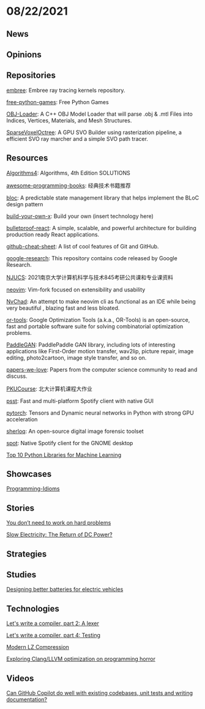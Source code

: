 # 08/22/2021

## News


## Opinions


## Repositories
[embree](https://github.com/embree/embree): Embree ray tracing kernels repository.

[free-python-games](https://github.com/grantjenks/free-python-games): Free Python Games

[OBJ-Loader](https://github.com/Bly7/OBJ-Loader): A C++ OBJ Model Loader that will parse .obj & .mtl Files into Indices, Vertices, Materials, and Mesh Structures.

[SparseVoxelOctree](https://github.com/AdamYuan/SparseVoxelOctree): A GPU SVO Builder using rasterization pipeline, a efficient SVO ray marcher and a simple SVO path tracer.

## Resources
[Algorithms4](https://github.com/gdhucoder/Algorithms4): Algorithms, 4th Edition SOLUTIONS

[awesome-programming-books](https://github.com/royeo/awesome-programming-books): 经典技术书籍推荐

[bloc](https://github.com/felangel/bloc): A predictable state management library that helps implement the BLoC design pattern

[build-your-own-x](https://github.com/danistefanovic/build-your-own-x): Build your own (insert technology here)

[bulletproof-react](https://github.com/alan2207/bulletproof-react): A simple, scalable, and powerful architecture for building production ready React applications.

[github-cheat-sheet](https://github.com/tiimgreen/github-cheat-sheet): A list of cool features of Git and GitHub.

[google-research](https://github.com/google-research/google-research): This repository contains code released by Google Research.

[NJUCS](https://github.com/JackeyLea/NJUCS): 2021南京大学计算机科学与技术845考研公共课和专业课资料

[neovim](https://github.com/neovim/neovim): Vim-fork focused on extensibility and usability

[NvChad](https://github.com/NvChad/NvChad): An attempt to make neovim cli as functional as an IDE while being very beautiful , blazing fast and less bloated.

[or-tools](https://github.com/google/or-tools): Google Optimization Tools (a.k.a., OR-Tools) is an open-source, fast and portable software suite for solving combinatorial optimization problems.

[PaddleGAN](https://github.com/PaddlePaddle/PaddleGAN): PaddlePaddle GAN library, including lots of interesting applications like First-Order motion transfer, wav2lip, picture repair, image editing, photo2cartoon, image style transfer, and so on.

[papers-we-love](https://github.com/papers-we-love/papers-we-love): Papers from the computer science community to read and discuss.

[PKUCourse](https://github.com/tongtzeho/PKUCourse): 北大计算机课程大作业

[psst](https://github.com/jpochyla/psst): Fast and multi-platform Spotify client with native GUI

[pytorch](https://github.com/pytorch/pytorch): Tensors and Dynamic neural networks in Python with strong GPU acceleration

[sherloq](https://github.com/GuidoBartoli/sherloq): An open-source digital image forensic toolset

[spot](https://github.com/xou816/spot): Native Spotify client for the GNOME desktop

[Top 10 Python Libraries for Machine Learning](https://www.zenesys.com/blog/top-10-python-libraries-for-machine-learning)

## Showcases
[Programming-Idioms](https://programming-idioms.org/)

## Stories
[You don’t need to work on hard problems](https://www.benkuhn.net/hard/)

[Slow Electricity: The Return of DC Power?](https://www.lowtechmagazine.com/2016/04/slow-electricity-the-return-of-low-voltage-dc-power.html)

## Strategies


## Studies
[Designing better batteries for electric vehicles](https://news.mit.edu/2021/designing-better-batteries-electric-vehicles-0816)

## Technologies
[Let's write a compiler, part 2: A lexer](https://briancallahan.net/blog/20210815.html)

[Let's write a compiler, part 4: Testing](https://briancallahan.net/blog/20210817.html)

[Modern LZ Compression](https://glinscott.github.io/lz/index.html)

[Exploring Clang/LLVM optimization on programming horror](https://blog.matthieud.me/2020/exploring-clang-llvm-optimization-on-programming-horror/)

## Videos
[Can GitHub Copilot do well with existing codebases, unit tests and writing documentation?](https://www.youtube.com/watch?v=jvJTpGedb9g)
